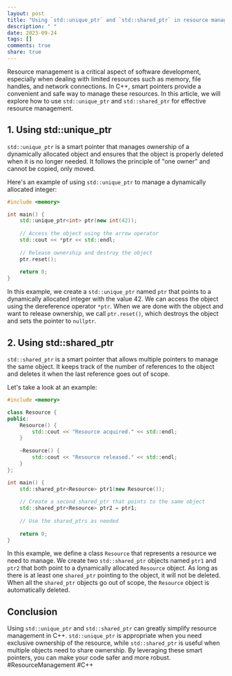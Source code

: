 ```yaml
---
layout: post
title: "Using `std::unique_ptr` and `std::shared_ptr` in resource management"
description: " "
date: 2023-09-24
tags: []
comments: true
share: true
---
```


Resource management is a critical aspect of software development, especially when dealing with limited resources such as memory, file handles, and network connections. In C++, smart pointers provide a convenient and safe way to manage these resources. In this article, we will explore how to use `std::unique_ptr` and `std::shared_ptr` for effective resource management.

## 1. Using std::unique_ptr

`std::unique_ptr` is a smart pointer that manages ownership of a dynamically allocated object and ensures that the object is properly deleted when it is no longer needed. It follows the principle of "one owner" and cannot be copied, only moved.

Here's an example of using `std::unique_ptr` to manage a dynamically allocated integer:

```cpp
#include <memory>

int main() {
    std::unique_ptr<int> ptr(new int(42));
    
    // Access the object using the arrow operator
    std::cout << *ptr << std::endl;
    
    // Release ownership and destroy the object
    ptr.reset();
    
    return 0;
}
```
In this example, we create a `std::unique_ptr` named `ptr` that points to a dynamically allocated integer with the value 42. We can access the object using the dereference operator `*ptr`. When we are done with the object and want to release ownership, we call `ptr.reset()`, which destroys the object and sets the pointer to `nullptr`.

## 2. Using std::shared_ptr

`std::shared_ptr` is a smart pointer that allows multiple pointers to manage the same object. It keeps track of the number of references to the object and deletes it when the last reference goes out of scope.

Let's take a look at an example:

```cpp
#include <memory>

class Resource {
public:
    Resource() {
        std::cout << "Resource acquired." << std::endl;
    }
    
    ~Resource() {
        std::cout << "Resource released." << std::endl;
    }
};

int main() {
    std::shared_ptr<Resource> ptr1(new Resource());
    
    // Create a second shared_ptr that points to the same object
    std::shared_ptr<Resource> ptr2 = ptr1;
    
    // Use the shared_ptrs as needed
    
    return 0;
}
```

In this example, we define a class `Resource` that represents a resource we need to manage. We create two `std::shared_ptr` objects named `ptr1` and `ptr2` that both point to a dynamically allocated `Resource` object. As long as there is at least one `shared_ptr` pointing to the object, it will not be deleted. When all the `shared_ptr` objects go out of scope, the `Resource` object is automatically deleted.

## Conclusion

Using `std::unique_ptr` and `std::shared_ptr` can greatly simplify resource management in C++. `std::unique_ptr` is appropriate when you need exclusive ownership of the resource, while `std::shared_ptr` is useful when multiple objects need to share ownership. By leveraging these smart pointers, you can make your code safer and more robust. #ResourceManagement #C++